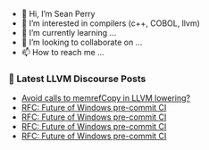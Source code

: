 - 👋 Hi, I’m Sean Perry
- 👀 I’m interested in compilers (c++, COBOL, llvm)
- 🌱 I’m currently learning ...
- 💞️ I’m looking to collaborate on ...
- 📫 How to reach me ...

<!---
s66perry/s66perry is a ✨ special ✨ repository because its `README.md` (this file) appears on your GitHub profile.
You can click the Preview link to take a look at your changes.
--->
### 📕 Latest LLVM Discourse Posts

<!-- DISCOURSE-LLVM:START -->
- [Avoid calls to memrefCopy in LLVM lowering?](https://discourse.llvm.org/t/avoid-calls-to-memrefcopy-in-llvm-lowering/77479#post_3)
- [RFC: Future of Windows pre-commit CI](https://discourse.llvm.org/t/rfc-future-of-windows-pre-commit-ci/76840?page=4#post_67)
- [RFC: Future of Windows pre-commit CI](https://discourse.llvm.org/t/rfc-future-of-windows-pre-commit-ci/76840?page=4#post_66)
- [RFC: Future of Windows pre-commit CI](https://discourse.llvm.org/t/rfc-future-of-windows-pre-commit-ci/76840?page=4#post_65)
- [RFC: Future of Windows pre-commit CI](https://discourse.llvm.org/t/rfc-future-of-windows-pre-commit-ci/76840?page=4#post_64)
<!-- DISCOURSE-LLVM:END -->
